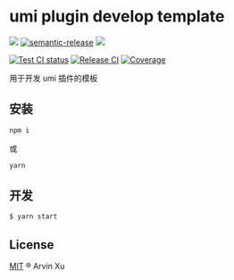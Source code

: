 # umi plugin develop template

![][version-url] [![semantic-release][semantic-release]][semantic-release-repo] ![][license-url]

[![Test CI status][test-ci]][test-ci-url] [![Release CI][release-ci]][deploy-ci-url] [![Coverage][coverage]][codecov-url]

[version-url]: https://img.shields.io/github/v/release/arvinxx/umi-plugin-figma
[license-url]: https://img.shields.io/github/license/arvinxx/umi-plugin-figma

<!-- semantic-release -->

[semantic-release]: https://img.shields.io/badge/%20%20%F0%9F%93%A6%F0%9F%9A%80-semantic--release-e10079.svg
[semantic-release-repo]: https://github.com/semantic-release/semantic-release

<!-- coverage -->

[coverage]: https://codecov.io/gh/arvinxx/umi-plugin-figma/branch/master/graph/badge.svg
[codecov-url]: https://codecov.io/gh/arvinxx/umi-plugin-figma/branch/master

<!-- Github CI -->

[test-ci]: https://github.com/arvinxx/umi-plugin-figma/workflows/Test%20CI/badge.svg
[release-ci]: https://github.com/arvinxx/umi-plugin-figma/workflows/Release%20CI/badge.svg
[test-ci-url]: https://github.com/arvinxx/umi-plugin-figma/actions?query=workflow%3A%22Test+CI%22
[deploy-ci-url]: https://github.com/arvinxx/umi-plugin-figma/actions?query=workflow%3A%22Release+CI%22

用于开发 umi 插件的模板

## 安装

```bash
npm i
```

或

```bash
yarn
```

## 开发

```bash
$ yarn start
```

## License

[MIT](./LICENSE) ® Arvin Xu

